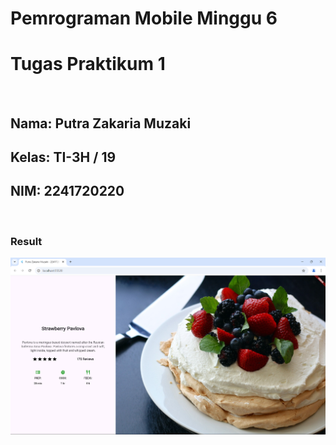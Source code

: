 # Pemrograman Mobile Minggu 6
# Tugas Praktikum 1

<br>

## Nama: Putra Zakaria Muzaki
## Kelas: TI-3H / 19
## NIM: 2241720220

<br>

### Result

![alt](image.png)